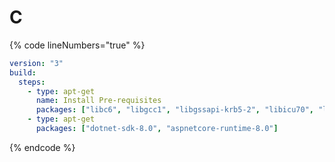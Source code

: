 # C

{% code lineNumbers="true" %}
```yaml
version: "3"
build:
  steps:
    - type: apt-get
      name: Install Pre-requisites
      packages: ["libc6", "libgcc1", "libgssapi-krb5-2", "libicu70", "liblttng-ust1", "libssl3", "libstdc++6", "libunwind8", "zlib1g"]
    - type: apt-get
      packages: ["dotnet-sdk-8.0", "aspnetcore-runtime-8.0"]
```
{% endcode %}
